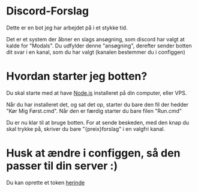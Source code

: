 # Discord-Forslag

Dette er en bot jeg har arbejdet på i et stykke tid.

Det er et system der åbner en slags ansøgning, som discord har valgt at kalde for "Modals". Du udfylder denne "ansøgning", derefter sender botten dit svar i en kanal, som du har valgt (kanalen bestemmer du i configgen)

# Hvordan starter jeg botten?

Du skal starte med at have [Node.js](https://nodejs.org/en/) installeret på din computer, eller VPS.

Når du har installeret det, og sat det op, starter du bare den fil der hedder "Kør Mig Først.cmd". Når den er færdig starter du bare filen "Run.cmd"

Du er nu klar til at bruge botten. For at sende beskeden, med den knap du skal trykke på, skriver du bare "{preix}forslag" i en valgfri kanal.

# Husk at ændre i configgen, så den passer til din server :)

Du kan oprette et token [herinde](https://discord.com/developers/applications)

